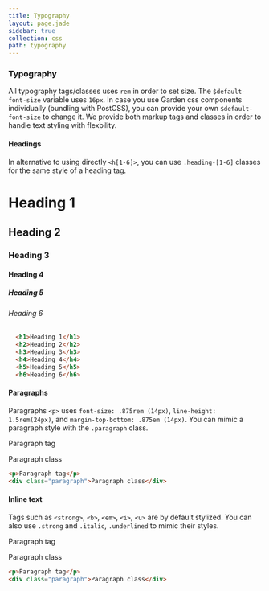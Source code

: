 ```yaml
---
title: Typography
layout: page.jade
sidebar: true
collection: css
path: typography
---
```


### Typography
All typography tags/classes uses `rem` in order to set size. The `$default-font-size` variable uses `16px`. In case you use Garden css components individually (bundling with PostCSS), you can provide your own `$default-font-size` to change it.
We provide both markup tags and classes in order to handle text styling with flexbility.

#### Headings

In alternative to using directly `<h[1-6]>`, you can use `.heading-[1-6]` classes for the same style of a heading tag.

<div class="example">
  <h1 class="example-item">Heading 1</h1>
  <h2 class="example-item">Heading 2</h2>
  <h3 class="example-item">Heading 3</h3>
  <h4 class="example-item">Heading 4</h4>
  <h5 class="example-item">Heading 5</h5>
  <h6>Heading 6</h6>
</div>

```html
  <h1>Heading 1</h1>
  <h2>Heading 2</h2>
  <h3>Heading 3</h3>
  <h4>Heading 4</h4>
  <h5>Heading 5</h5>
  <h6>Heading 6</h6>
```

#### Paragraphs

Paragraphs `<p>` uses `font-size: .875rem (14px)`, `line-height: 1.5rem(24px)`, and `margin-top-bottom: .875em (14px)`. You can mimic a paragraph style with the `.paragraph` class.

<div class="example">
  <p class="example-item">Paragraph tag</p>
  <div class="paragraph">Paragraph class</div>
</div>

```html
<p>Paragraph tag</p>
<div class="paragraph">Paragraph class</div>
```

#### Inline text

Tags such as `<strong>`, `<b>`, `<em>`, `<i>`, `<u>` are by default stylized. You can also use `.strong` and `.italic`, `.underlined` to mimic their styles.

<div class="example">
  <p class="example-item">Paragraph tag</p>
  <div class="paragraph">Paragraph class</div>
</div>

```html
<p>Paragraph tag</p>
<div class="paragraph">Paragraph class</div>
```
